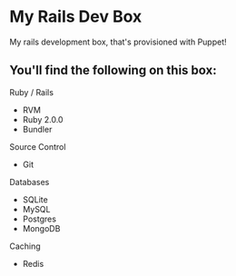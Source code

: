 # My Rails Dev Box

My rails development box, that's provisioned with Puppet!

## You'll find the following on this box:

Ruby / Rails 
* RVM
* Ruby 2.0.0
* Bundler

Source Control
* Git

Databases
* SQLite
* MySQL
* Postgres
* MongoDB

Caching
* Redis

